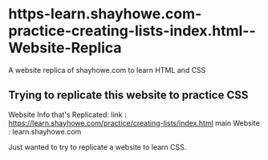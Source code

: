 # https-learn.shayhowe.com-practice-creating-lists-index.html--Website-Replica
A website replica of shayhowe.com to learn HTML and CSS


## Trying to replicate this website to practice CSS

Website Info that's Replicated:
    link : https://learn.shayhowe.com/practice/creating-lists/index.html
    main Website : learn.shayhowe.com

Just wanted to try to replicate a website to learn CSS.
